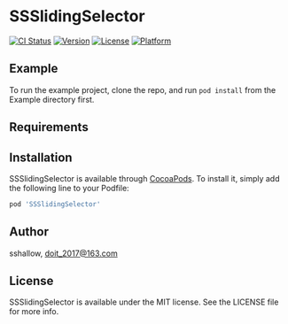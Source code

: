 # SSSlidingSelector

[![CI Status](https://img.shields.io/travis/sshallow/SSSlidingSelector.svg?style=flat)](https://travis-ci.org/sshallow/SSSlidingSelector)
[![Version](https://img.shields.io/cocoapods/v/SSSlidingSelector.svg?style=flat)](https://cocoapods.org/pods/SSSlidingSelector)
[![License](https://img.shields.io/cocoapods/l/SSSlidingSelector.svg?style=flat)](https://cocoapods.org/pods/SSSlidingSelector)
[![Platform](https://img.shields.io/cocoapods/p/SSSlidingSelector.svg?style=flat)](https://cocoapods.org/pods/SSSlidingSelector)

## Example

To run the example project, clone the repo, and run `pod install` from the Example directory first.

## Requirements

## Installation

SSSlidingSelector is available through [CocoaPods](https://cocoapods.org). To install
it, simply add the following line to your Podfile:

```ruby
pod 'SSSlidingSelector'
```

## Author

sshallow, doit_2017@163.com

## License

SSSlidingSelector is available under the MIT license. See the LICENSE file for more info.
